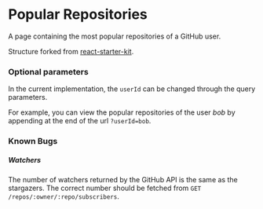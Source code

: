 # Popular Repositories

A page containing the most popular repositories of a GitHub user.

Structure forked from [react-starter-kit](https://github.com/kriasoft/react-starter-kit).

### Optional parameters

In the current implementation, the `userId` can be changed through the query parameters.

For example, you can view the popular repositories of the user _bob_ by appending at the end of the url `?userId=bob`.

### Known Bugs

##### Watchers
The number of watchers returned by the GitHub API is the same as the stargazers. The correct number should be fetched from `GET /repos/:owner/:repo/subscribers`.